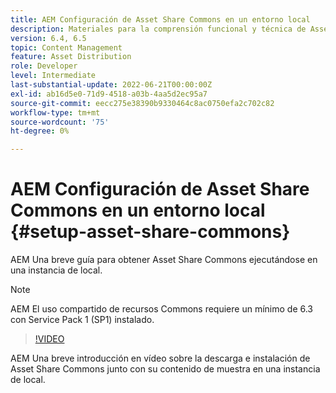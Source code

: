 ```yaml
---
title: AEM Configuración de Asset Share Commons en un entorno local
description: Materiales para la comprensión funcional y técnica de Assets Share Commons
version: 6.4, 6.5
topic: Content Management
feature: Asset Distribution
role: Developer
level: Intermediate
last-substantial-update: 2022-06-21T00:00:00Z
exl-id: ab16d5e0-71d9-4518-a03b-4aa5d2ec95a7
source-git-commit: eecc275e38390b9330464c8ac0750efa2c702c82
workflow-type: tm+mt
source-wordcount: '75'
ht-degree: 0%

---
```


# AEM Configuración de Asset Share Commons en un entorno local {#setup-asset-share-commons}

AEM Una breve guía para obtener Asset Share Commons ejecutándose en una instancia de local.

>[!NOTE]
>
>AEM El uso compartido de recursos Commons requiere un mínimo de 6.3 con Service Pack 1 (SP1) instalado.

>[!VIDEO](https://video.tv.adobe.com/v/20499?quality=12&learn=on)

AEM Una breve introducción en vídeo sobre la descarga e instalación de Asset Share Commons junto con su contenido de muestra en una instancia de local.
